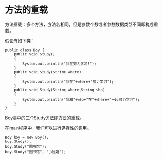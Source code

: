 # 方法的重载

方法重载：多个方法，方法名相同，但是参数个数或者参数数据类型不同即构成重载。

假设有如下类：

```
public class Boy {
	public void Study()
	{
		System.out.println("我在努力学习!");
	}
	public void Study(String where)
	{
		System.out.println("我在"+where+"努力学习");
	}
	public void Study(String where,String who)
	{
		System.out.println("我和"+who+"在"+where+"一起努力学习");
	}
}
```

Boy类中的三个Study方法即方法的重载。

在main程序中，我们可以进行选择性的调用。

```
Boy boy = new Boy();	
boy.Study();
boy.Study("图书馆");
boy.Study("图书馆", "小姐姐");
```

